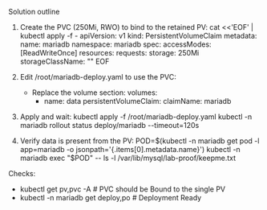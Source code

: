 Solution outline

1) Create the PVC (250Mi, RWO) to bind to the retained PV:
   cat <<'EOF' | kubectl apply -f -
   apiVersion: v1
   kind: PersistentVolumeClaim
   metadata:
     name: mariadb
     namespace: mariadb
   spec:
     accessModes: [ReadWriteOnce]
     resources:
       requests:
         storage: 250Mi
     storageClassName: ""
   EOF

2) Edit /root/mariadb-deploy.yaml to use the PVC:
   - Replace the volume section:
     volumes:
     - name: data
       persistentVolumeClaim:
         claimName: mariadb

3) Apply and wait:
   kubectl apply -f /root/mariadb-deploy.yaml
   kubectl -n mariadb rollout status deploy/mariadb --timeout=120s

4) Verify data is present from the PV:
   POD=$(kubectl -n mariadb get pod -l app=mariadb -o jsonpath='{.items[0].metadata.name}')
   kubectl -n mariadb exec "$POD" -- ls -l /var/lib/mysql/lab-proof/keepme.txt

Checks:
- kubectl get pv,pvc -A  # PVC should be Bound to the single PV
- kubectl -n mariadb get deploy,po  # Deployment Ready

